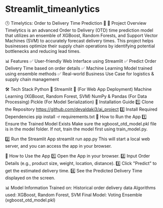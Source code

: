 # Streamlit_timeanlytics
🕒 Timelytics: Order to Delivery Time Prediction 🚀
📌 Project Overview
Timelytics is an advanced Order to Delivery (OTD) time prediction model that utilizes an ensemble of XGBoost, Random Forests, and Support Vector Machines (SVM) to accurately forecast delivery times.
This project helps businesses optimize their supply chain operations by identifying potential bottlenecks and reducing lead times.

📊 Features
✅ User-friendly Web Interface using Streamlit
✅ Predict Order Delivery Time based on order details
✅ Machine Learning Model trained using ensemble methods
✅ Real-world Business Use Case for logistics & supply chain management

🛠️ Tech Stack
Python 🐍
Streamlit 🎨 (For Web App Deployment)
Machine Learning (XGBoost, Random Forest, SVM)
NumPy & Pandas (For Data Processing)
Pickle (For Model Serialization)
🔧 Installation Guide
1️⃣ Clone the Repository
https://github.com/devaldaki3/ai_project
2️⃣ Install Required Dependencies
pip install -r requirements.txt
🚀 How to Run the App
1️⃣ Ensure the Trained Model Exists
Make sure the xgboost_otd_model.pkl file is in the model folder. If not, train the model first using train_model.py.

2️⃣ Run the Streamlit App
streamlit run app.py
This will start a local web server, and you can access the app in your browser.

🎯 How to Use the App
1️⃣ Open the App in your browser.
2️⃣ Input Order Details (e.g., product size, weight, location, distance).
3️⃣ Click "Predict" to get the estimated delivery time.
4️⃣ See the Predicted Delivery Time displayed on the screen.

📊 Model Information
Trained on: Historical order delivery data
Algorithms used: XGBoost, Random Forest, SVM
Final Model: Voting Ensemble (xgboost_otd_model.pkl)
